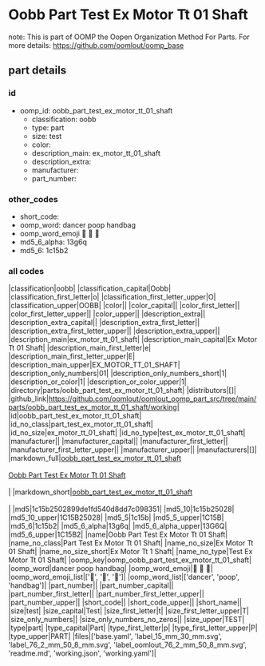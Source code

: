 # Oobb Part Test Ex Motor Tt 01 Shaft  

note: This is part of OOMP the Oopen Organization Method For Parts. For more details: https://github.com/oomlout/oomp_base

##  part details





### id
* oomp_id: oobb_part_test_ex_motor_tt_01_shaft
  * classification: oobb
  * type: part
  * size: test
  * color: 
  * description_main: ex_motor_tt_01_shaft
  * description_extra: 
  * manufacturer: 
  * part_number: 

### other_codes
* short_code: 
* oomp_word: dancer poop handbag
* oomp_word_emoji :dancer: :poop: :handbag:
* md5_6_alpha: 13g6q
* md5_6: 1c15b2

### all codes 
|classification|oobb|
|classification_capital|Oobb|
|classification_first_letter|o|
|classification_first_letter_upper|O|
|classification_upper|OOBB|
|color||
|color_capital||
|color_first_letter||
|color_first_letter_upper||
|color_upper||
|description_extra||
|description_extra_capital||
|description_extra_first_letter||
|description_extra_first_letter_upper||
|description_extra_upper||
|description_main|ex_motor_tt_01_shaft|
|description_main_capital|Ex Motor Tt 01 Shaft|
|description_main_first_letter|e|
|description_main_first_letter_upper|E|
|description_main_upper|EX_MOTOR_TT_01_SHAFT|
|description_only_numbers|01|
|description_only_numbers_short|1|
|description_or_color|1|
|description_or_color_upper|1|
|directory|parts/oobb_part_test_ex_motor_tt_01_shaft|
|distributors|[]|
|github_link|https://github.com/oomlout/oomlout_oomp_part_src/tree/main/parts/oobb_part_test_ex_motor_tt_01_shaft/working|
|id|oobb_part_test_ex_motor_tt_01_shaft|
|id_no_class|part_test_ex_motor_tt_01_shaft|
|id_no_size|ex_motor_tt_01_shaft|
|id_no_type|test_ex_motor_tt_01_shaft|
|manufacturer||
|manufacturer_capital||
|manufacturer_first_letter||
|manufacturer_first_letter_upper||
|manufacturer_upper||
|manufacturers|[]|
|markdown_full|[oobb_part_test_ex_motor_tt_01_shaft](https://github.com/oomlout/oomlout_oomp_part_src/tree/main/parts/oobb_part_test_ex_motor_tt_01_shaft/working)<br>[](https://github.com/oomlout/oomlout_oomp_part_src/tree/main/parts/oobb_part_test_ex_motor_tt_01_shaft/working)<br>[Oobb Part Test Ex Motor Tt 01 Shaft](https://github.com/oomlout/oomlout_oomp_part_src/tree/main/parts/oobb_part_test_ex_motor_tt_01_shaft/working)<br><br>|
|markdown_short|[oobb_part_test_ex_motor_tt_01_shaft](https://github.com/oomlout/oomlout_oomp_part_src/tree/main/parts/oobb_part_test_ex_motor_tt_01_shaft/working)<br><br>|
|md5|1c15b2502899de1fd540d8dd7c098351|
|md5_10|1c15b25028|
|md5_10_upper|1C15B25028|
|md5_5|1c15b|
|md5_5_upper|1C15B|
|md5_6|1c15b2|
|md5_6_alpha|13g6q|
|md5_6_alpha_upper|13G6Q|
|md5_6_upper|1C15B2|
|name|Oobb Part Test Ex Motor Tt 01 Shaft|
|name_no_class|Part Test Ex Motor Tt 01 Shaft|
|name_no_size|Ex Motor Tt 01 Shaft|
|name_no_size_short|Ex Motor Tt 1 Shaft|
|name_no_type|Test Ex Motor Tt 01 Shaft|
|oomp_key|oomp_oobb_part_test_ex_motor_tt_01_shaft|
|oomp_word|dancer poop handbag|
|oomp_word_emoji|:dancer: :poop: :handbag:|
|oomp_word_emoji_list|[':dancer:', ':poop:', ':handbag:']|
|oomp_word_list|['dancer', 'poop', 'handbag']|
|part_number||
|part_number_capital||
|part_number_first_letter||
|part_number_first_letter_upper||
|part_number_upper||
|short_code||
|short_code_upper||
|short_name||
|size|test|
|size_capital|Test|
|size_first_letter|t|
|size_first_letter_upper|T|
|size_only_numbers||
|size_only_numbers_no_zeros||
|size_upper|TEST|
|type|part|
|type_capital|Part|
|type_first_letter|p|
|type_first_letter_upper|P|
|type_upper|PART|
|files|['base.yaml', 'label_15_mm_30_mm.svg', 'label_76_2_mm_50_8_mm.svg', 'label_oomlout_76_2_mm_50_8_mm.svg', 'readme.md', 'working.json', 'working.yaml']|
